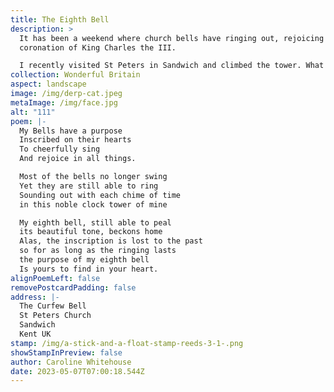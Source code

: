 ```yaml
---
title: The Eighth Bell
description: >
  It has been a weekend where church bells have ringing out, rejoicing in the
  coronation of King Charles the III.

  I recently visited St Peters in Sandwich and climbed the tower. What a Gem to visit. Here I learnt the bells had inscriptions on them, giving the bells a purpose to ring out. How cool is that?
collection: Wonderful Britain
aspect: landscape
image: /img/derp-cat.jpeg
metaImage: /img/face.jpg
alt: "111"
poem: |-
  My Bells have a purpose
  Inscribed on their hearts
  To cheerfully sing
  And rejoice in all things.

  Most of the bells no longer swing
  Yet they are still able to ring
  Sounding out with each chime of time 
  in this noble clock tower of mine

  My eighth bell, still able to peal
  its beautiful tone, beckons home
  Alas, the inscription is lost to the past
  so for as long as the ringing lasts
  the purpose of my eighth bell 
  Is yours to find in your heart.
alignPoemLeft: false
removePostcardPadding: false
address: |-
  The Curfew Bell
  St Peters Church
  Sandwich
  Kent UK
stamp: /img/a-stick-and-a-float-stamp-reeds-3-1-.png
showStampInPreview: false
author: Caroline Whitehouse
date: 2023-05-07T07:00:18.544Z
---
```

